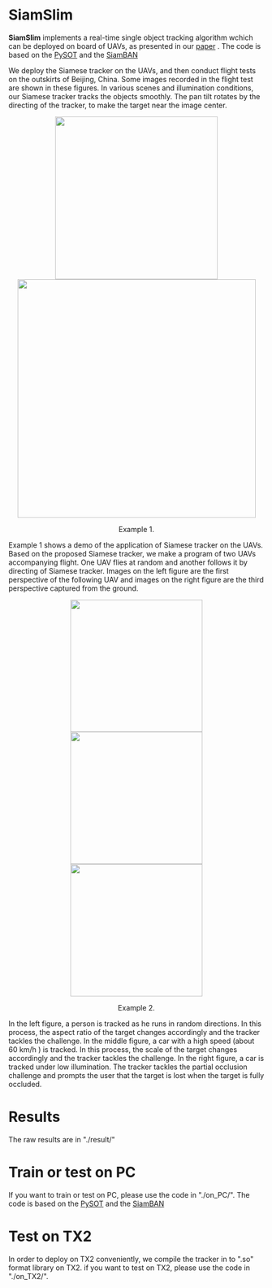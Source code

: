 # SiamSlim

**SiamSlim** implements a real-time single object tracking algorithm wchich can be deployed on board of UAVs, as presented in our [paper](https://jingyan.baidu.com/article/fa4125ac0013d328ac70922f.html) . The code is based on the [PySOT](https://github.com/STVIR/pysot) and the [SiamBAN](https://github.com/hqucv/siamban)

 We deploy the Siamese tracker on the UAVs, and then conduct flight tests on the outskirts of Beijing, China. Some images recorded in the flight test are shown in these figures. In various scenes and illumination conditions, our Siamese tracker tracks the objects smoothly. The pan tilt rotates by the directing of the tracker, to make the target near the image center.
<div align="center">
  <img src="demo/5.gif" width="320px" />
  <img src="demo/6.gif" width="469px" />
  <p>Example 1.</p>
</div>

Example 1 shows a demo of the application of Siamese tracker on the UAVs. Based on the proposed Siamese tracker, we make a program of two UAVs accompanying flight. One UAV flies at random and another follows it by directing of Siamese tracker. Images on the left figure are the first perspective of the following UAV and images on the right figure are the third perspective captured from the ground.
<div align="center">
  <img src="demo/3.gif" width="260px" />
  <img src="demo/2.gif" width="260px" />
  <img src="demo/4.gif" width="260px" />
  <p>Example 2.</p>
</div>


In the left figure, a person is tracked as he runs in random directions. In this process, the aspect ratio of the target changes accordingly and the tracker tackles the challenge. In the middle figure, a car with a high speed (about 60 km/h ) is tracked. In this process, the scale of the target changes accordingly and the tracker tackles the challenge. In the right figure, a car is tracked under low illumination. The tracker tackles the partial occlusion challenge and prompts the user that the target is lost when the target is fully occluded.

# Results

The raw results are in "./result/"

# Train or test on PC

If you want to train or test on PC, please use the code in "./on_PC/". The code is based on the [PySOT](https://github.com/STVIR/pysot) and the [SiamBAN](https://github.com/hqucv/siamban)

# Test on TX2

In order to deploy on TX2 conveniently, we compile the tracker in to ".so" format library on TX2. if you want to test on TX2, please use the code in "./on_TX2/". 




